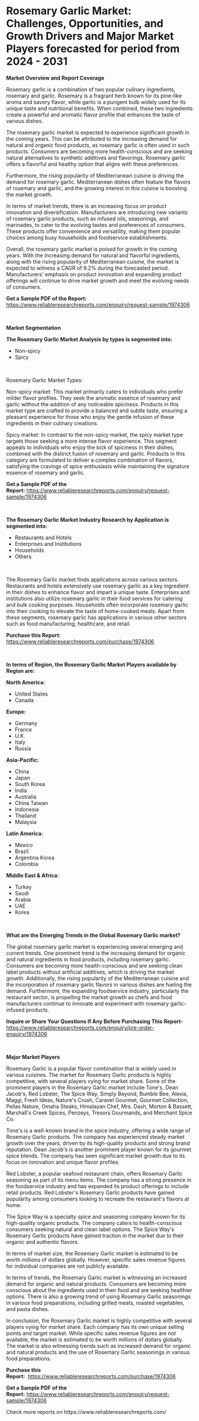 <p><h1>Rosemary Garlic Market: Challenges, Opportunities, and Growth Drivers and Major Market Players forecasted for period from 2024 - 2031</h1></p><p><strong>Market Overview and Report Coverage</strong></p>
<p><p>Rosemary garlic is a combination of two popular culinary ingredients, rosemary and garlic. Rosemary is a fragrant herb known for its pine-like aroma and savory flavor, while garlic is a pungent bulb widely used for its unique taste and nutritional benefits. When combined, these two ingredients create a powerful and aromatic flavor profile that enhances the taste of various dishes.</p><p>The rosemary garlic market is expected to experience significant growth in the coming years. This can be attributed to the increasing demand for natural and organic food products, as rosemary garlic is often used in such products. Consumers are becoming more health-conscious and are seeking natural alternatives to synthetic additives and flavorings. Rosemary garlic offers a flavorful and healthy option that aligns with these preferences.</p><p>Furthermore, the rising popularity of Mediterranean cuisine is driving the demand for rosemary garlic. Mediterranean dishes often feature the flavors of rosemary and garlic, and the growing interest in this cuisine is boosting the market growth.</p><p>In terms of market trends, there is an increasing focus on product innovation and diversification. Manufacturers are introducing new variants of rosemary garlic products, such as infused oils, seasonings, and marinades, to cater to the evolving tastes and preferences of consumers. These products offer convenience and versatility, making them popular choices among busy households and foodservice establishments.</p><p>Overall, the rosemary garlic market is poised for growth in the coming years. With the increasing demand for natural and flavorful ingredients, along with the rising popularity of Mediterranean cuisine, the market is expected to witness a CAGR of 9.2% during the forecasted period. Manufacturers' emphasis on product innovation and expanding product offerings will continue to drive market growth and meet the evolving needs of consumers.</p></p>
<p><strong>Get a Sample PDF of the Report:</strong> <a href="https://www.reliableresearchreports.com/enquiry/request-sample/1974306">https://www.reliableresearchreports.com/enquiry/request-sample/1974306</a></p>
<p>&nbsp;</p>
<p><strong>Market Segmentation</strong></p>
<p><strong>The Rosemary Garlic Market Analysis by types is segmented into:</strong></p>
<p><ul><li>Non-spicy</li><li>Spicy</li></ul></p>
<p>&nbsp;</p>
<p><p>Rosemary Garlic Market Types:</p><p>Non-spicy market: This market primarily caters to individuals who prefer milder flavor profiles. They seek the aromatic essence of rosemary and garlic without the addition of any noticeable spiciness. Products in this market type are crafted to provide a balanced and subtle taste, ensuring a pleasant experience for those who enjoy the gentle infusion of these ingredients in their culinary creations. </p><p>Spicy market: In contrast to the non-spicy market, the spicy market type targets those seeking a more intense flavor experience. This segment appeals to individuals who enjoy the kick of spiciness in their dishes, combined with the distinct fusion of rosemary and garlic. Products in this category are formulated to deliver a complex combination of flavors, satisfying the cravings of spice enthusiasts while maintaining the signature essence of rosemary and garlic.</p></p>
<p><strong>Get a Sample PDF of the Report:</strong>&nbsp;<a href="https://www.reliableresearchreports.com/enquiry/request-sample/1974306">https://www.reliableresearchreports.com/enquiry/request-sample/1974306</a></p>
<p>&nbsp;</p>
<p><strong>The Rosemary Garlic Market Industry Research by Application is segmented into:</strong></p>
<p><ul><li>Restaurants and Hotels</li><li>Enterprises and Institutions</li><li>Households</li><li>Others</li></ul></p>
<p>&nbsp;</p>
<p><p>The Rosemary Garlic market finds applications across various sectors. Restaurants and hotels extensively use rosemary garlic as a key ingredient in their dishes to enhance flavor and impart a unique taste. Enterprises and institutions also utilize rosemary garlic in their food services for catering and bulk cooking purposes. Households often incorporate rosemary garlic into their cooking to elevate the taste of home-cooked meals. Apart from these segments, rosemary garlic has applications in various other sectors such as food manufacturing, healthcare, and retail.</p></p>
<p><strong>Purchase this Report:</strong>&nbsp; <a href="https://www.reliableresearchreports.com/purchase/1974306">https://www.reliableresearchreports.com/purchase/1974306</a></p>
<p>&nbsp;</p>
<p><strong>In terms of Region, the Rosemary Garlic Market Players available by Region are:</strong></p>
<p>
    <p> <strong> North America: </strong>
        <ul>
            <li>United States</li>
            <li>Canada</li>
        </ul>
        </p> 
    <p> <strong> Europe: </strong>
        <ul>
            <li>Germany</li>
            <li>France</li>
            <li>U.K.</li>
            <li>Italy</li>
            <li>Russia</li>
        </ul>
        </p> 
    <p> <strong> Asia-Pacific: </strong>
        <ul>
            <li>China</li>
            <li>Japan</li>
            <li>South Korea</li>
            <li>India</li>
            <li>Australia</li>
            <li>China Taiwan</li>
            <li>Indonesia</li>
            <li>Thailand</li>
            <li>Malaysia</li>
        </ul>
        </p> 
    <p> <strong> Latin America: </strong>
        <ul>
            <li>Mexico</li>
            <li>Brazil</li>
            <li>Argentina Korea</li>
            <li>Colombia</li>
        </ul>
        </p> 
    <p> <strong> Middle East & Africa: </strong>
        <ul>
            <li>Turkey</li>
            <li>Saudi</li>
            <li>Arabia</li>
            <li>UAE</li>
            <li>Korea</li>
        </ul>
    </p>
    </p>
<p>&nbsp;</p>
<p><strong>What are the Emerging Trends in the Global Rosemary Garlic market?</strong></p>
<p><p>The global rosemary garlic market is experiencing several emerging and current trends. One prominent trend is the increasing demand for organic and natural ingredients in food products, including rosemary garlic. Consumers are becoming more health-conscious and are seeking clean label products without artificial additives, which is driving the market growth. Additionally, the rising popularity of the Mediterranean cuisine and the incorporation of rosemary garlic flavors in various dishes are fueling the demand. Furthermore, the expanding foodservice industry, particularly the restaurant sector, is propelling the market growth as chefs and food manufacturers continue to innovate and experiment with rosemary garlic-infused products.</p></p>
<p><strong>Inquire or Share Your Questions If Any Before Purchasing This Report</strong>- <a href="https://www.reliableresearchreports.com/enquiry/pre-order-enquiry/1974306">https://www.reliableresearchreports.com/enquiry/pre-order-enquiry/1974306</a></p>
<p>&nbsp;</p>
<p><strong>Major Market Players</strong></p>
<p><p>Rosemary Garlic is a popular flavor combination that is widely used in various cuisines. The market for Rosemary Garlic products is highly competitive, with several players vying for market share. Some of the prominent players in the Rosemary Garlic market include Tone's, Dean Jacob's, Red Lobster, The Spice Way, Simply Beyond, Bumble Bee, Alexia, Maggi, Fresh Ideas, Nature's Crush, Caravel Gourmet, Gourmet Collection, Pellas Nature, Omaha Steaks, Himalayan Chef, Mrs. Dash, Morton & Bassett, Marshall's Creek Spices, Penzeys, Tresors Gourmands, and Merchant Spice Co.</p><p>Tone's is a well-known brand in the spice industry, offering a wide range of Rosemary Garlic products. The company has experienced steady market growth over the years, driven by its high-quality products and strong brand reputation. Dean Jacob's is another prominent player known for its gourmet spice blends. The company has seen significant market growth due to its focus on innovation and unique flavor profiles.</p><p>Red Lobster, a popular seafood restaurant chain, offers Rosemary Garlic seasoning as part of its menu items. The company has a strong presence in the foodservice industry and has expanded its product offerings to include retail products. Red Lobster's Rosemary Garlic products have gained popularity among consumers looking to recreate the restaurant's flavors at home.</p><p>The Spice Way is a specialty spice and seasoning company known for its high-quality organic products. The company caters to health-conscious consumers seeking natural and clean label options. The Spice Way's Rosemary Garlic products have gained traction in the market due to their organic and authentic flavors.</p><p>In terms of market size, the Rosemary Garlic market is estimated to be worth millions of dollars globally. However, specific sales revenue figures for individual companies are not publicly available.</p><p>In terms of trends, the Rosemary Garlic market is witnessing an increased demand for organic and natural products. Consumers are becoming more conscious about the ingredients used in their food and are seeking healthier options. There is also a growing trend of using Rosemary Garlic seasonings in various food preparations, including grilled meats, roasted vegetables, and pasta dishes.</p><p>In conclusion, the Rosemary Garlic market is highly competitive with several players vying for market share. Each company has its own unique selling points and target market. While specific sales revenue figures are not available, the market is estimated to be worth millions of dollars globally. The market is also witnessing trends such as increased demand for organic and natural products and the use of Rosemary Garlic seasonings in various food preparations.</p></p>
<p><strong>Purchase this Report:</strong>&nbsp;&nbsp;<a href="https://www.reliableresearchreports.com/purchase/1974306">https://www.reliableresearchreports.com/purchase/1974306</a></p>
<p></p>
<p><strong>Get a Sample PDF of the Report:</strong>&nbsp;<a href="https://www.reliableresearchreports.com/enquiry/request-sample/1974306">https://www.reliableresearchreports.com/enquiry/request-sample/1974306</a></p>
<p>Check more reports on https://www.reliableresearchreports.com/</p>